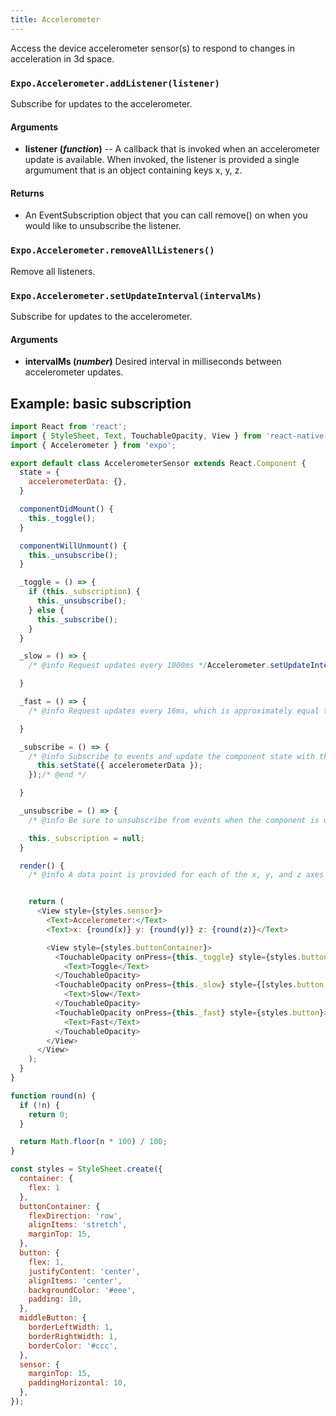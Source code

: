 ```yaml
---
title: Accelerometer
---
```


Access the device accelerometer sensor(s) to respond to changes in
acceleration in 3d space.

### `Expo.Accelerometer.addListener(listener)`

Subscribe for updates to the accelerometer.

#### Arguments

-   **listener (_function_)** -- A callback that is invoked when an
    accelerometer update is available. When invoked, the listener is
    provided a single argumument that is an object    containing keys x, y,
    z.

#### Returns

-   An EventSubscription object that you can call remove() on when you
    would like to unsubscribe the listener.

### `Expo.Accelerometer.removeAllListeners()`

Remove all listeners.

### `Expo.Accelerometer.setUpdateInterval(intervalMs)`

Subscribe for updates to the accelerometer.

#### Arguments

-   **intervalMs (_number_)** Desired interval in milliseconds between
    accelerometer updates.

## Example: basic subscription

```javascript
import React from 'react';
import { StyleSheet, Text, TouchableOpacity, View } from 'react-native';
import { Accelerometer } from 'expo';

export default class AccelerometerSensor extends React.Component {
  state = {
    accelerometerData: {},
  }

  componentDidMount() {
    this._toggle();
  }

  componentWillUnmount() {
    this._unsubscribe();
  }

  _toggle = () => {
    if (this._subscription) {
      this._unsubscribe();
    } else {
      this._subscribe();
    }
  }

  _slow = () => {
    /* @info Request updates every 1000ms */Accelerometer.setUpdateInterval(1000); /* @end */

  }

  _fast = () => {
    /* @info Request updates every 16ms, which is approximately equal to every frame at 60 frames per second */Accelerometer.setUpdateInterval(16);/* @end */

  }

  _subscribe = () => {
    /* @info Subscribe to events and update the component state with the new data from the Accelerometer. We save the subscription object away so that we can remove it when the component is unmounted*/this._subscription = Accelerometer.addListener(accelerometerData => {
      this.setState({ accelerometerData });
    });/* @end */

  }

  _unsubscribe = () => {
    /* @info Be sure to unsubscribe from events when the component is unmounted */this._subscription && this._subscription.remove();/* @end */

    this._subscription = null;
  }

  render() {
    /* @info A data point is provided for each of the x, y, and z axes */let { x, y, z } = this.state.accelerometerData;/* @end */


    return (
      <View style={styles.sensor}>
        <Text>Accelerometer:</Text>
        <Text>x: {round(x)} y: {round(y)} z: {round(z)}</Text>

        <View style={styles.buttonContainer}>
          <TouchableOpacity onPress={this._toggle} style={styles.button}>
            <Text>Toggle</Text>
          </TouchableOpacity>
          <TouchableOpacity onPress={this._slow} style={[styles.button, styles.middleButton]}>
            <Text>Slow</Text>
          </TouchableOpacity>
          <TouchableOpacity onPress={this._fast} style={styles.button}>
            <Text>Fast</Text>
          </TouchableOpacity>
        </View>
      </View>
    );
  }
}

function round(n) {
  if (!n) {
    return 0;
  }

  return Math.floor(n * 100) / 100;
}

const styles = StyleSheet.create({
  container: {
    flex: 1
  },
  buttonContainer: {
    flexDirection: 'row',
    alignItems: 'stretch',
    marginTop: 15,
  },
  button: {
    flex: 1,
    justifyContent: 'center',
    alignItems: 'center',
    backgroundColor: '#eee',
    padding: 10,
  },
  middleButton: {
    borderLeftWidth: 1,
    borderRightWidth: 1,
    borderColor: '#ccc',
  },
  sensor: {
    marginTop: 15,
    paddingHorizontal: 10,
  },
});
```
